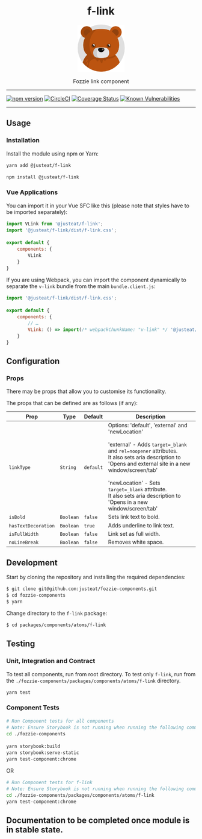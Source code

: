 <div align="center">

# f-link

<img width="125" alt="Fozzie Bear" src="../../../../bear.png" />

Fozzie link component

</div>

---

[![npm version](https://badge.fury.io/js/%40justeat%2Ff-link.svg)](https://badge.fury.io/js/%40justeat%2Ff-link)
[![CircleCI](https://circleci.com/gh/justeat/fozzie-components.svg?style=svg)](https://circleci.com/gh/justeat/workflows/fozzie-components)
[![Coverage Status](https://coveralls.io/repos/github/justeat/f-link/badge.svg)](https://coveralls.io/github/justeat/f-link)
[![Known Vulnerabilities](https://snyk.io/test/github/justeat/f-link/badge.svg?targetFile=package.json)](https://snyk.io/test/github/justeat/f-link?targetFile=package.json)

---

## Usage

### Installation

Install the module using npm or Yarn:

```sh
yarn add @justeat/f-link
```

```sh
npm install @justeat/f-link
```



### Vue Applications

You can import it in your Vue SFC like this (please note that styles have to be imported separately):

```js
import VLink from '@justeat/f-link';
import '@justeat/f-link/dist/f-link.css';

export default {
    components: {
        VLink
    }
}
```

If you are using Webpack, you can import the component dynamically to separate the `v-link` bundle from the main `bundle.client.js`:

```js
import '@justeat/f-link/dist/f-link.css';

export default {
    components: {
        // …
        VLink: () => import(/* webpackChunkName: "v-link" */ '@justeat/f-link')
    }
}
```

## Configuration

### Props

There may be props that allow you to customise its functionality.

The props that can be defined are as follows (if any):

| Prop  | Type  | Default | Description |
| ----- | ----- | ------- | ----------- |
| `linkType` | `String` | `default` | Options: 'default', 'external' and 'newLocation'<br><br> 'external' - Adds `target=_blank` and `rel=noopener` attributes.<br>It also sets aria description to 'Opens and external site in a new window/screen/tab'<br><br>'newLocation' - Sets `target=_blank` attribute.<br>It also sets  aria description to  'Opens in a new window/screen/tab' |
| `isBold` | `Boolean` | `false` | Sets link text to bold. |
| `hasTextDecoration` | `Boolean` | `true` | Adds underline to link text. |
| `isFullWidth` | `Boolean` | `false` | Link set as full width. |
| `noLineBreak` | `Boolean` | `false` | Removes white space. |

## Development

Start by cloning the repository and installing the required dependencies:

```sh
$ git clone git@github.com:justeat/fozzie-components.git
$ cd fozzie-components
$ yarn
```

Change directory to the `f-link` package:

```sh
$ cd packages/components/atoms/f-link
```

## Testing

### Unit, Integration and Contract

To test all components, run from root directory.
To test only `f-link`, run from the `./fozzie-components/packages/components/atoms/f-link` directory.

```sh
yarn test
```

### Component Tests

```bash
# Run Component tests for all components
# Note: Ensure Storybook is not running when running the following commands
cd ./fozzie-components

yarn storybook:build
yarn storybook:serve-static
yarn test-component:chrome
```

OR

```bash
# Run Component tests for f-link
# Note: Ensure Storybook is not running when running the following commands
cd ./fozzie-components/packages/components/atoms/f-link
yarn test-component:chrome
```
## Documentation to be completed once module is in stable state.


